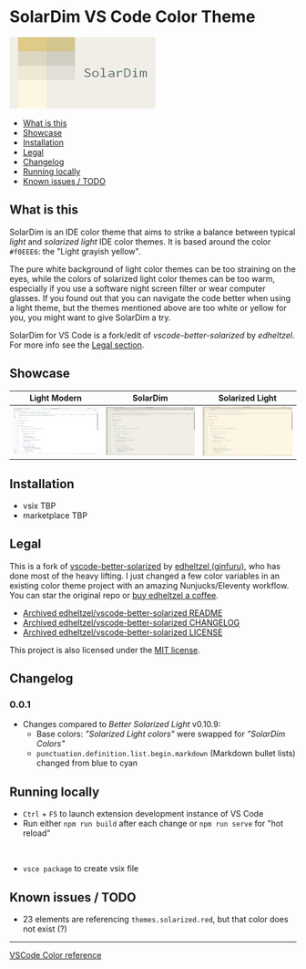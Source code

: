# SolarDim VS Code Color Theme

<img alt="solardim logo" src="./_markdown/images/solardim_capsule.png" height="125px" />

* [What is this](#what-is-this)
* [Showcase](#showcase)
* [Installation](#installation)
* [Legal](#legal)
* [Changelog](#changelog)
* [Running locally](#running-locally)
* [Known issues / TODO](#known-issues--todo)

## What is this

SolarDim is an IDE color theme that aims to strike a balance between typical _light_ and _solarized light_ IDE color themes. It is based around the color `#f0EEE6`: the "Light grayish yellow".

The pure white background of light color themes can be too straining on the eyes, while the colors of solarized light color themes can be too warm, especially if you use a software night screen filter or wear computer glasses. If you found out that you can navigate the code better when using a light theme, but the themes mentioned above are too white or yellow for you, you might want to give SolarDim a try.

SolarDim for VS Code is a fork/edit of _vscode-better-solarized_ by _edheltzel_. For more info see the [Legal section](#legal).

## Showcase

Light Modern|SolarDim|Solarized Light
---|---|---
![screenshot of default light vscode](./_markdown/images/showcase_light.png)|![screenshot of SolarDim vscode](./_markdown/images/showcase_solardim.png)|![screenshot of default solarized light vscode](./_markdown/images/showcase_solarized_light.png)

## Installation

* vsix TBP
* marketplace TBP

## Legal

This is a fork of [vscode-better-solarized](https://github.com/edheltzel/vscode-better-solarized) by [edheltzel (ginfuru)](https://github.com/edheltzel), who has done most of the heavy lifting. I just changed a few color variables in an existing color theme project with an amazing Nunjucks/Eleventy workflow. You can star the original repo or [buy edheltzel a coffee](https://buymeacoffee.com/edheltzel).

* [Archived edheltzel/vscode-better-solarized README](./_markdown/README-ORIGINAL.MD)
* [Archived edheltzel/vscode-better-solarized CHANGELOG](./_markdown/CHANGELOG-ORIGINAL.MD)
* [Archived edheltzel/vscode-better-solarized LICENSE](./_markdown/LICENSE-ORIGINAL.txt)

This project is also licensed under the [MIT license](./LICENSE).

## Changelog

### 0.0.1

* Changes compared to _Better Solarized Light_ v0.10.9:
  * Base colors: _"Solarized Light colors"_ were swapped for _"SolarDim Colors"_
  * `punctuation.definition.list.begin.markdown` (Markdown bullet lists) changed from blue to cyan

## Running locally

* `Ctrl` + `F5` to launch extension development instance of VS Code
* Run either `npm run build` after each change or `npm run serve` for "hot reload"

&nbsp;

* `vsce package` to create vsix file

## Known issues / TODO

* 23 elements are referencing `themes.solarized.red`, but that color does not exist (?)

---

[VSCode Color reference](https://code.visualstudio.com/api/references/theme-color)
